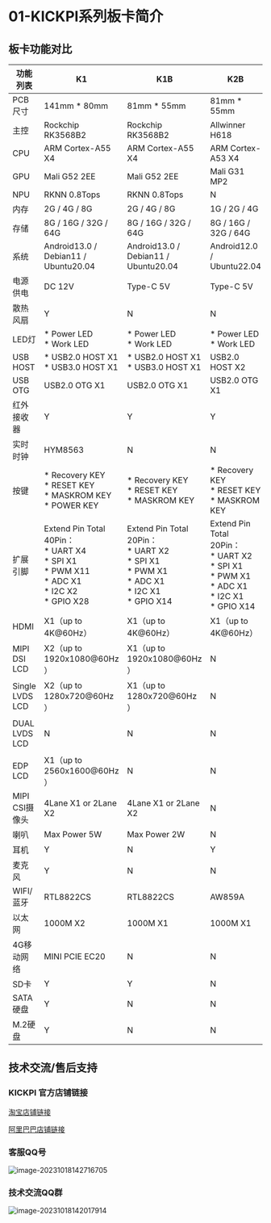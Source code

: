 # 01-KICKPI系列板卡简介





## 板卡功能对比

| 功能列表        | K1                                                           | K1B                                                          | K2B                                                          | K3                                                           |
| --------------- | ------------------------------------------------------------ | ------------------------------------------------------------ | ------------------------------------------------------------ | ------------------------------------------------------------ |
| PCB尺寸         | 141mm * 80mm                                                 | 81mm * 55mm                                                  | 81mm * 55mm                                                  | 141mm * 80mm                                                 |
| 主控            | Rockchip RK3568B2                                            | Rockchip RK3568B2                                            | Allwinner H618                                               | Rockchip RK3562                                              |
| CPU             | ARM Cortex-A55 X4                                            | ARM Cortex-A55 X4                                            | ARM Cortex-A53 X4                                            | ARM Cortex-A53 X4                                            |
| GPU             | Mali G52 2EE                                                 | Mali G52 2EE                                                 | Mali G31 MP2                                                 | Mali G52 2EE                                                 |
| NPU             | RKNN 0.8Tops                                                 | RKNN 0.8Tops                                                 | N                                                            | RKNN 0.8Tops                                                 |
| 内存            | 2G / 4G / 8G                                                 | 2G / 4G / 8G                                                 | 1G / 2G / 4G                                                 | 2G / 4G / 8G                                                 |
| 存储            | 8G / 16G / 32G / 64G                                         | 8G / 16G / 32G / 64G                                         | 8G / 16G / 32G / 64G                                         | 8G / 16G / 32G / 64G                                         |
| 系统            | Android13.0 / Debian11 / Ubuntu20.04                         | Android13.0 / Debian11 / Ubuntu20.04                         | Android12.0 / Ubuntu22.04                                    | Android13.0 / Debian11 / Ubuntu20.04                         |
| 电源供电        | DC 12V                                                       | Type-C 5V                                                    | Type-C 5V                                                    | DC 12V                                                       |
| 散热风扇        | Y                                                            | N                                                            | N                                                            | Y                                                            |
| LED灯           | * Power LED<br />* Work LED                                  | * Power LED<br />* Work LED                                  | * Power LED<br />* Work LED                                  | * Power LED<br />* Work LED                                  |
| USB HOST        | * USB2.0 HOST X1<br />* USB3.0 HOST X1                       | * USB2.0 HOST X1<br />* USB3.0 HOST X1                       | USB2.0 HOST X2                                               | USB2.0 HOST X2                                               |
| USB OTG         | USB2.0 OTG X1                                                | USB2.0 OTG X1                                                | USB2.0 OTG X1                                                | USB2.0 OTG X1                                                |
| 红外接收器      | Y                                                            | Y                                                            | Y                                                            | Y                                                            |
| 实时时钟        | HYM8563                                                      | N                                                            | N                                                            | HYM8563                                                      |
| 按键            | * Recovery KEY<br />* RESET KEY<br />* MASKROM KEY<br />* POWER KEY | * Recovery KEY<br />* RESET KEY<br />* MASKROM KEY           | * Recovery KEY<br />* RESET KEY<br />* MASKROM KEY           | * Recovery KEY<br />* RESET KEY<br />* MASKROM KEY<br />* POWER KEY |
| 扩展引脚        | Extend Pin Total 40Pin：<br />* UART X4<br />* SPI X1<br />* PWM X11<br />* ADC X1<br />* I2C X2<br />* GPIO X28 | Extend Pin Total 20Pin：<br />* UART X2<br />* SPI X1<br />* PWM X1<br />* ADC X1<br />* I2C X1<br />* GPIO X14 | Extend Pin Total 20Pin：<br />* UART X2<br />* SPI X1<br />* PWM X1<br />* ADC X1<br />* I2C X1<br />* GPIO X14 | Extend Pin Total 20Pin：<br />* UART X3<br />* I2C X1<br />* USB2.0 HOST X1<br />* PWM X1<br />* ADC X1<br />* GPIO X11 |
| HDMI            | X1（up to 4K@60Hz）                                          | X1（up to 4K@60Hz）                                          | X1（up to 4K@60Hz）                                          | N                                                            |
| MIPI DSI LCD    | X2（up to 1920x1080@60Hz ）                                  | X1（up to 1920x1080@60Hz ）                                  | N                                                            | X1（up to 1920x1080@60Hz ）                                  |
| Single LVDS LCD | X2（up to 1280x720@60Hz ）                                   | X1（up to 1280x720@60Hz ）                                   | N                                                            | X1（up to 1280x720@60Hz ）                                   |
| DUAL LVDS LCD   | N                                                            | N                                                            | N                                                            | X1（up to 1920x1080@60Hz ）                                  |
| EDP LCD         | X1（up to 2560x1600@60Hz ）                                  | N                                                            | N                                                            | N                                                            |
| MIPI CSI摄像头  | 4Lane X1 or 2Lane X2                                         | 4Lane X1 or 2Lane X2                                         | N                                                            | 4Lane X2 or 2Lane X4                                         |
| 喇叭            | Max Power 5W                                                 | Max Power 2W                                                 | N                                                            | Max Power 5W                                                 |
| 耳机            | Y                                                            | N                                                            | Y                                                            | Y                                                            |
| 麦克风          | Y                                                            | N                                                            | N                                                            | Y                                                            |
| WIFI/蓝牙       | RTL8822CS                                                    | RTL8822CS                                                    | AW859A                                                       | RTL8822CS                                                    |
| 以太网          | 1000M X2                                                     | 1000M X1                                                     | 1000M X1                                                     | 1000M X1<br />100M X1                                        |
| 4G移动网络      | MINI PCIE EC20                                               | N                                                            | N                                                            | MINI PCIE EC20                                               |
| SD卡            | Y                                                            | Y                                                            | N                                                            | Y                                                            |
| SATA硬盘        | Y                                                            | N                                                            | N                                                            | N                                                            |
| M.2硬盘         | Y                                                            | N                                                            | N                                                            | Y                                                            |





## 技术交流/售后支持

### KICKPI 官方店铺链接

[淘宝店铺链接](https://shop183733283.taobao.com/?spm=a230r.7195193.1997079397.2.10f76f498zHqMG)

[阿里巴巴店铺链接](https://shop122g2107958t7.1688.com/page/index.html?spm=0.0.wp_pc_common_header_companyName_undefined.0)



### 客服QQ号

![image-20231018142716705](http://tanzhtanzh.oss-cn-shenzhen.aliyuncs.com/img/image-20231018142716705.png)



### 技术交流QQ群

![image-20231018142017914](http://tanzhtanzh.oss-cn-shenzhen.aliyuncs.com/img/image-20231018142017914.png)

